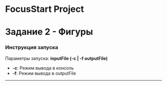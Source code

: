 # FocusStart Project

# Задание 2 - Фигуры

### Инструкция запуска
Параметры запуска: __inputFile (-c | -f outputFile)__
* __-c__: Режим вывода в консоль
* __-f__: Режим вывода в outputFile
---
